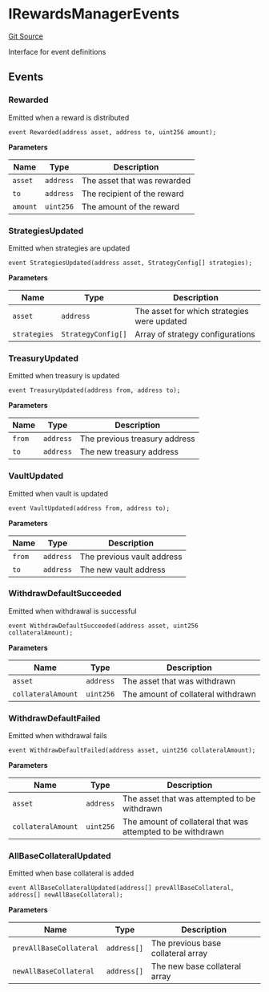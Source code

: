 # IRewardsManagerEvents
[Git Source](https://github.com/Level-Money/contracts/blob/8db01e6152f39f954577b5bcc8ca6a9c0b59a8cd/src/v2/interfaces/level/IRewardsManager.sol)

Interface for event definitions


## Events
### Rewarded
Emitted when a reward is distributed


```solidity
event Rewarded(address asset, address to, uint256 amount);
```

**Parameters**

|Name|Type|Description|
|----|----|-----------|
|`asset`|`address`|The asset that was rewarded|
|`to`|`address`|The recipient of the reward|
|`amount`|`uint256`|The amount of the reward|

### StrategiesUpdated
Emitted when strategies are updated


```solidity
event StrategiesUpdated(address asset, StrategyConfig[] strategies);
```

**Parameters**

|Name|Type|Description|
|----|----|-----------|
|`asset`|`address`|The asset for which strategies were updated|
|`strategies`|`StrategyConfig[]`|Array of strategy configurations|

### TreasuryUpdated
Emitted when treasury is updated


```solidity
event TreasuryUpdated(address from, address to);
```

**Parameters**

|Name|Type|Description|
|----|----|-----------|
|`from`|`address`|The previous treasury address|
|`to`|`address`|The new treasury address|

### VaultUpdated
Emitted when vault is updated


```solidity
event VaultUpdated(address from, address to);
```

**Parameters**

|Name|Type|Description|
|----|----|-----------|
|`from`|`address`|The previous vault address|
|`to`|`address`|The new vault address|

### WithdrawDefaultSucceeded
Emitted when withdrawal is successful


```solidity
event WithdrawDefaultSucceeded(address asset, uint256 collateralAmount);
```

**Parameters**

|Name|Type|Description|
|----|----|-----------|
|`asset`|`address`|The asset that was withdrawn|
|`collateralAmount`|`uint256`|The amount of collateral withdrawn|

### WithdrawDefaultFailed
Emitted when withdrawal fails


```solidity
event WithdrawDefaultFailed(address asset, uint256 collateralAmount);
```

**Parameters**

|Name|Type|Description|
|----|----|-----------|
|`asset`|`address`|The asset that was attempted to be withdrawn|
|`collateralAmount`|`uint256`|The amount of collateral that was attempted to be withdrawn|

### AllBaseCollateralUpdated
Emitted when base collateral is added


```solidity
event AllBaseCollateralUpdated(address[] prevAllBaseCollateral, address[] newAllBaseCollateral);
```

**Parameters**

|Name|Type|Description|
|----|----|-----------|
|`prevAllBaseCollateral`|`address[]`|The previous base collateral array|
|`newAllBaseCollateral`|`address[]`|The new base collateral array|

